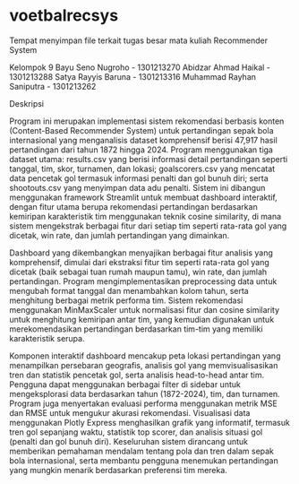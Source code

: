 # voetbalrecsys
Tempat menyimpan file terkait tugas besar mata kuliah Recommender System

Kelompok 9 
Bayu Seno Nugroho - 1301213270
Abidzar Ahmad Haikal - 1301213288
Satya Rayyis Baruna - 1301213316
Muhammad Rayhan Saniputra - 1301213262

Deskripsi

  Program ini merupakan implementasi sistem rekomendasi berbasis konten (Content-Based Recommender System) untuk pertandingan sepak bola internasional yang menganalisis dataset komprehensif berisi 47,917 hasil pertandingan dari tahun 1872 hingga 2024. Program menggunakan tiga dataset utama: results.csv yang berisi informasi detail pertandingan seperti tanggal, tim, skor, turnamen, dan lokasi; goalscorers.csv yang mencatat data pencetak gol termasuk informasi penalti dan gol bunuh diri; serta shootouts.csv yang menyimpan data adu penalti. Sistem ini dibangun menggunakan framework Streamlit untuk membuat dashboard interaktif, dengan fitur utama berupa rekomendasi pertandingan berdasarkan kemiripan karakteristik tim menggunakan teknik cosine similarity, di mana sistem mengekstrak berbagai fitur dari setiap tim seperti rata-rata gol yang dicetak, win rate, dan jumlah pertandingan yang dimainkan.

  Dashboard yang dikembangkan menyajikan berbagai fitur analisis yang komprehensif, dimulai dari ekstraksi fitur tim seperti rata-rata gol yang dicetak (baik sebagai tuan rumah maupun tamu), win rate, dan jumlah pertandingan. Program mengimplementasikan preprocessing data untuk mengubah format tanggal dan menambahkan kolom tahun, serta menghitung berbagai metrik performa tim. Sistem rekomendasi menggunakan MinMaxScaler untuk normalisasi fitur dan cosine similarity untuk menghitung kemiripan antar tim, yang kemudian digunakan untuk merekomendasikan pertandingan berdasarkan tim-tim yang memiliki karakteristik serupa.

  Komponen interaktif dashboard mencakup peta lokasi pertandingan yang menampilkan persebaran geografis, analisis gol yang memvisualisasikan tren dan statistik pencetak gol, serta analisis head-to-head antar tim. Pengguna dapat menggunakan berbagai filter di sidebar untuk mengeksplorasi data berdasarkan tahun (1872-2024), tim, dan turnamen. Program juga menyertakan evaluasi performa menggunakan metrik MSE dan RMSE untuk mengukur akurasi rekomendasi. Visualisasi data menggunakan Plotly Express menghasilkan grafik yang informatif, termasuk tren gol sepanjang waktu, statistik top scorer, dan analisis situasi gol (penalti dan gol bunuh diri). Keseluruhan sistem dirancang untuk memberikan pemahaman mendalam tentang pola dan tren dalam sepak bola internasional, serta membantu pengguna menemukan pertandingan yang mungkin menarik berdasarkan preferensi tim mereka.
